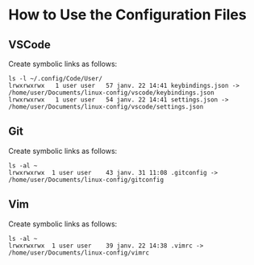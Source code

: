 # How to Use the Configuration Files

## VSCode
Create symbolic links as follows:
```
ls -l ~/.config/Code/User/
lrwxrwxrwx   1 user user   57 janv. 22 14:41 keybindings.json -> /home/user/Documents/linux-config/vscode/keybindings.json
lrwxrwxrwx   1 user user   54 janv. 22 14:41 settings.json -> /home/user/Documents/linux-config/vscode/settings.json
```

## Git
Create symbolic links as follows:
```
ls -al ~
lrwxrwxrwx  1 user user    43 janv. 31 11:08 .gitconfig -> /home/user/Documents/linux-config/gitconfig
```

## Vim
Create symbolic links as follows:
```
ls -al ~
lrwxrwxrwx  1 user user    39 janv. 22 14:38 .vimrc -> /home/user/Documents/linux-config/vimrc
```

